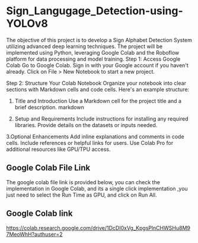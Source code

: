 # Sign_Langugage_Detection-using-YOLOv8
The objective of this project is to develop a Sign Alphabet Detection System utilizing advanced deep learning  techniques.  The project will be implemented using Python, leveraging Google Colab and the Roboflow platform for data  processing and model training.
 Step 1: Access Google Colab
Go to Google Colab.
Sign in with your Google account if you haven't already.
Click on File > New Notebook to start a new project.

Step 2: Structure Your Colab Notebook
Organize your notebook into clear sections with Markdown cells and code cells. Here's an example structure:

1. Title and Introduction
Use a Markdown cell for the project title and a brief description.
markdown

3. Setup and Requirements
Include instructions for installing any required libraries.
Provide details on the datasets or inputs needed.

3.Optional Enhancements
Add inline explanations and comments in code cells.
Include references or helpful links for users.
Use Colab Pro for additional resources like GPU/TPU access.

## Google Colab File Link
The google colab file link  is provided below, you can check the implementation in Google Colab, and its a single click implementation
,you just need to select the Run Time as GPU, and click on Run All.

## Google Colab link
https://colab.research.google.com/drive/1DcDI0xVg_KpgsPlnCHWSHu8M97MeoWhH?authuser=2

